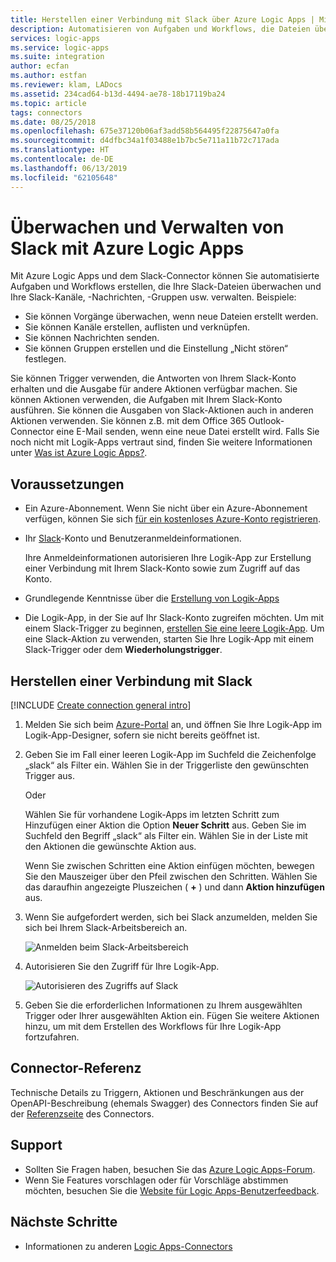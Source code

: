 ```yaml
---
title: Herstellen einer Verbindung mit Slack über Azure Logic Apps | Microsoft-Dokumentation
description: Automatisieren von Aufgaben und Workflows, die Dateien überwachen und Kanäle, Gruppen und Nachrichten in Ihrem Slack-Konto mithilfe von Azure Logic Apps überwachen und verwalten
services: logic-apps
ms.service: logic-apps
ms.suite: integration
author: ecfan
ms.author: estfan
ms.reviewer: klam, LADocs
ms.assetid: 234cad64-b13d-4494-ae78-18b17119ba24
ms.topic: article
tags: connectors
ms.date: 08/25/2018
ms.openlocfilehash: 675e37120b06af3add58b564495f22875647a0fa
ms.sourcegitcommit: d4dfbc34a1f03488e1b7bc5e711a11b72c717ada
ms.translationtype: HT
ms.contentlocale: de-DE
ms.lasthandoff: 06/13/2019
ms.locfileid: "62105648"
---
```

# <a name="monitor-and-manage-slack-with-azure-logic-apps"></a>Überwachen und Verwalten von Slack mit Azure Logic Apps

Mit Azure Logic Apps und dem Slack-Connector können Sie automatisierte Aufgaben und Workflows erstellen, die Ihre Slack-Dateien überwachen und Ihre Slack-Kanäle, -Nachrichten, -Gruppen usw. verwalten. Beispiele:

* Sie können Vorgänge überwachen, wenn neue Dateien erstellt werden.
* Sie können Kanäle erstellen, auflisten und verknüpfen. 
* Sie können Nachrichten senden.
* Sie können Gruppen erstellen und die Einstellung „Nicht stören“ festlegen.

Sie können Trigger verwenden, die Antworten von Ihrem Slack-Konto erhalten und die Ausgabe für andere Aktionen verfügbar machen. Sie können Aktionen verwenden, die Aufgaben mit Ihrem Slack-Konto ausführen. Sie können die Ausgaben von Slack-Aktionen auch in anderen Aktionen verwenden. Sie können z.B. mit dem Office 365 Outlook-Connector eine E-Mail senden, wenn eine neue Datei erstellt wird. Falls Sie noch nicht mit Logik-Apps vertraut sind, finden Sie weitere Informationen unter [Was ist Azure Logic Apps?](../logic-apps/logic-apps-overview.md).

## <a name="prerequisites"></a>Voraussetzungen

* Ein Azure-Abonnement. Wenn Sie nicht über ein Azure-Abonnement verfügen, können Sie sich <a href="https://azure.microsoft.com/free/" target="_blank">für ein kostenloses Azure-Konto registrieren</a>. 

* Ihr [Slack](https://slack.com/)-Konto und Benutzeranmeldeinformationen.

  Ihre Anmeldeinformationen autorisieren Ihre Logik-App zur Erstellung einer Verbindung mit Ihrem Slack-Konto sowie zum Zugriff auf das Konto.

* Grundlegende Kenntnisse über die [Erstellung von Logik-Apps](../logic-apps/quickstart-create-first-logic-app-workflow.md)

* Die Logik-App, in der Sie auf Ihr Slack-Konto zugreifen möchten. Um mit einem Slack-Trigger zu beginnen, [erstellen Sie eine leere Logik-App](../logic-apps/quickstart-create-first-logic-app-workflow.md). Um eine Slack-Aktion zu verwenden, starten Sie Ihre Logik-App mit einem Slack-Trigger oder dem **Wiederholungstrigger**.

## <a name="connect-to-slack"></a>Herstellen einer Verbindung mit Slack

[!INCLUDE [Create connection general intro](../../includes/connectors-create-connection-general-intro.md)]

1. Melden Sie sich beim [Azure-Portal](https://portal.azure.com) an, und öffnen Sie Ihre Logik-App im Logik-App-Designer, sofern sie nicht bereits geöffnet ist.

1. Geben Sie im Fall einer leeren Logik-App im Suchfeld die Zeichenfolge „slack“ als Filter ein. Wählen Sie in der Triggerliste den gewünschten Trigger aus. 

   Oder

   Wählen Sie für vorhandene Logik-Apps im letzten Schritt zum Hinzufügen einer Aktion die Option **Neuer Schritt** aus. 
   Geben Sie im Suchfeld den Begriff „slack“ als Filter ein. 
   Wählen Sie in der Liste mit den Aktionen die gewünschte Aktion aus.

   Wenn Sie zwischen Schritten eine Aktion einfügen möchten, bewegen Sie den Mauszeiger über den Pfeil zwischen den Schritten. 
   Wählen Sie das daraufhin angezeigte Pluszeichen ( **+** ) und dann **Aktion hinzufügen** aus.

1. Wenn Sie aufgefordert werden, sich bei Slack anzumelden, melden Sie sich bei Ihrem Slack-Arbeitsbereich an. 

   ![Anmelden beim Slack-Arbeitsbereich](./media/connectors-create-api-slack/slack-sign-in-workspace.png)

1. Autorisieren Sie den Zugriff für Ihre Logik-App.

   ![Autorisieren des Zugriffs auf Slack](./media/connectors-create-api-slack/slack-authorize-access.png)

1. Geben Sie die erforderlichen Informationen zu Ihrem ausgewählten Trigger oder Ihrer ausgewählten Aktion ein. Fügen Sie weitere Aktionen hinzu, um mit dem Erstellen des Workflows für Ihre Logik-App fortzufahren.

## <a name="connector-reference"></a>Connector-Referenz

Technische Details zu Triggern, Aktionen und Beschränkungen aus der OpenAPI-Beschreibung (ehemals Swagger) des Connectors finden Sie auf der [Referenzseite](/connectors/slack/) des Connectors.

## <a name="get-support"></a>Support

* Sollten Sie Fragen haben, besuchen Sie das [Azure Logic Apps-Forum](https://social.msdn.microsoft.com/Forums/en-US/home?forum=azurelogicapps).
* Wenn Sie Features vorschlagen oder für Vorschläge abstimmen möchten, besuchen Sie die [Website für Logic Apps-Benutzerfeedback](https://aka.ms/logicapps-wish).

## <a name="next-steps"></a>Nächste Schritte

* Informationen zu anderen [Logic Apps-Connectors](../connectors/apis-list.md)
